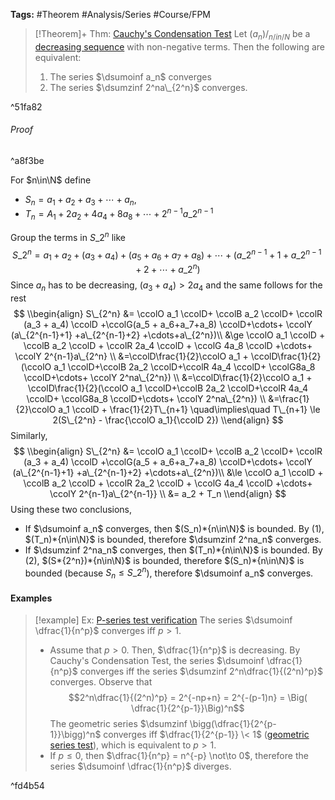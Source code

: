 ---
---

**Tags:** #Theorem #Analysis/Series #Course/FPM 

 > 
 > \[!Theorem\]+ Thm: [Cauchy's Condensation Test](Cauchy's%20Condensation%20Test.md)
 > Let $(a_n)/_{n/in/N}$ be a [decreasing sequence](Monotone%20Sequences.md)  with non-negative terms. Then the following are equivalent:
 > 
 > 1. The series $\dsumoinf a_n$ converges 
 > 1. The series $\dsumzinf 2^na\_{2^n}$ converges.

^51fa82

###### Proof

^a8f3be

For $n\in\N$ define

* $S_n = a_1 + a_2 + a_3 + \cdots + a_n$,
* $T_n = A_1 + 2a_2 + 4a_4 + 8a_8 + \cdots + 2^{n-1}a\_{2^{n-1}}$

Group the terms in $S\_{2^n}$ like
$$S\_{2^n} = a_1 + a_2 + (a_3 + a_4) + (a_5 + a_6+a_7+a_8)+\cdots+(a\_{2^{n-1}+1} +a\_{2^{n-1}+2} +\cdots+a\_{2^n})$$
Since $a_n$ has to be decreasing, $(a_3+a_4) > 2a_4$ and the same follows for the rest
$$
\\begin{align}
S\_{2^n} &= \ccolO a_1 \ccolD+ \ccolB a_2 \ccolD+ \ccolR (a_3 + a_4) \ccolD +\ccolG(a_5 + a_6+a_7+a_8) \ccolD+\cdots+ \ccolY (a\_{2^{n-1}+1} +a\_{2^{n-1}+2} +\cdots+a\_{2^n})\\
&\ge \ccolO a_1 \ccolD + \ccolB a_2 \ccolD + \ccolR 2a_4 \ccolD + \ccolG 4a_8 \ccolD +\cdots+ \ccolY 2^{n-1}a\_{2^n} \\
&=\ccolD\frac{1}{2}\ccolO a_1 + \ccolD\frac{1}{2}(\ccolO a_1 \ccolD+\ccolB 2a_2 \ccolD+\ccolR 4a_4 \ccolD+ \ccolG8a_8 \ccolD+\cdots+ \ccolY 2^na\_{2^n}) \\
&=\ccolD\frac{1}{2}\ccolO a_1 + \ccolD\frac{1}{2}(\ccolO a_1 \ccolD+\ccolB 2a_2 \ccolD+\ccolR 4a_4 \ccolD+ \ccolG8a_8 \ccolD+\cdots+ \ccolY 2^na\_{2^n}) \\
&=\frac{1}{2}\ccolO a_1 \ccolD + \frac{1}{2}T\_{n+1} \quad\implies\quad T\_{n+1} \le 2(S\_{2^n} - \frac{\ccolO a_1}{\ccolD 2})
\\end{align}
$$
Similarly,
$$
\\begin{align}
S\_{2^n} &= \ccolO a_1 \ccolD+ \ccolB a_2 \ccolD+ \ccolR (a_3 + a_4) \ccolD +\ccolG(a_5 + a_6+a_7+a_8) \ccolD+\cdots+ \ccolY (a\_{2^{n-1}+1} +a\_{2^{n-1}+2} +\cdots+a\_{2^n})\\
&\le \ccolO a_1 \ccolD + \ccolB a_2 \ccolD + \ccolR 2a_2 \ccolD + \ccolG 4a_4 \ccolD +\cdots+ \ccolY 2^{n-1}a\_{2^{n-1}} \\
&= a_2 + T_n
\\end{align}
$$
Using these two conclusions,

* If $\dsumoinf a_n$ converges, then $(S_n)*{n\in\N}$ is bounded. By (1), $(T_n)*{n\in\N}$ is bounded, therefore $\dsumzinf 2^na_n$ converges.
* If $\dsumzinf 2^na_n$ converges, then $(T_n)*{n\in\N}$ is bounded. By (2), $(S*{2^n})*{n\in\N}$ is bounded, therefore $(S_n)*{n\in\N}$ is bounded (because $S_n \le S\_{2^n}$), therefore $\dsumoinf a_n$ converges.

#### Examples

 > 
 > \[!example\] Ex: [P-series test verification](Cauchy's%20Condensation%20Test.md)
 > The series $\dsumoinf \dfrac{1}{n^p}$ converges iff $p > 1$.
 > 
 > * Assume that $p > 0$. Then, $\dfrac{1}{n^p}$ is decreasing. By Cauchy's Condensation Test, the series $\dsumoinf \dfrac{1}{n^p}$ converges iff the series $\dsumzinf 2^n\dfrac{1}{(2^n)^p}$ converges. Observe that
 >   $$2^n\dfrac{1}{(2^n)^p} = 2^{-np+n} = 2^{-(p-1)n} = \Big( \dfrac{1}{2^{p-1}}\Big)^n$$
 >   The geometric series $\dsumzinf \bigg(\dfrac{1}{2^{p-1}}\bigg)^n$ converges iff $\dfrac{1}{2^{p-1}} \< 1$ ([geometric series test](Geometric%20Series%20Test.md#691af3)), which is equivalent to $p>1$.
 > * If $p\le0$, then $\dfrac{1}{n^p} = n^{-p} \not\to 0$, therefore the series $\dsumoinf \dfrac{1}{n^p}$ diverges.

^fd4b54
